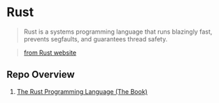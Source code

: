 # Rust

> Rust is a systems programming language that runs blazingly fast, prevents segfaults, and guarantees thread safety.

> [from Rust website](https://www.rust-lang.org/en-US/index.html)


## Repo Overview

1. [The Rust Programming Language (The Book)](the_rust_programming_language/README.md)
